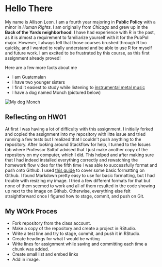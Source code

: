 # Hello There

My name is Allison Leon. I am a fourth year majoring in **Public Policy** with a minor in _Human Rights_. I am originally from *Chicago* and grew up in the **Back of the Yards neighborhood**. I have had experience with R in the past, as it is almost a requirement to familiarize yourself with it for the PubPol major. However, I always felt that those courses brushed through R too quickly, and I wanted to really understand and be able to use R for myself and future work. I am excited to be frustrated by this course, as this first assignment already proved!

Here are a few more facts about me
* I am Guatemalan
* I have two younger sisters
* I find it easiest to study while listening to [instrumental metal music](https://www.youtube.com/watch?v=wPSWsz2R6Xc&t=2857s&ab_channel=Dorkly)
* I have a dog named Monch (pictured below)

![My dog Monch](https://scontent.xx.fbcdn.net/v/t1.15752-9/62100069_327535848175804_6586088145165484032_n.jpg?_nc_cat=100&_nc_sid=b96e70&_nc_ohc=iCQKhtZDxKEAX8Q3swI&_nc_oc=AQlavXxUo9PsPof-kX7Bg65kiau-RtjOPgr6Q12nCrVW5RBJsZHma21QISSHj6pnf1xaj9VZBknFfDgZSduWlZ7Q&_nc_ad=z-m&_nc_cid=0&_nc_ht=scontent.xx&oh=60202a891e20e6c68f2f0793bc787e91&oe=5F9F3B54)

## Reflecting on HW01

At first I was having a lot of difficulty with this assignment. I initially forked and copied the assignment into my repository with litte issue and tried running a few tests but I realized that I couldn't push anything to the repository. After looking around Stackflow for help, I turned to the Issues tab where Professor Soltof advised that I just make another copy of the repository on my computer, which I did. This helped and after making sure that I had indeed installed everything correctly and rewatching the homework flow video for the fifth time I was able to successfully format and push onto Github. I used [this guide](https://docs.github.com/en/free-pro-team@latest/github/writing-on-github/basic-writing-and-formatting-syntax) to cover some basic formatting on Github. I found Markdown pretty easy to use for basic formatting, but I had trouble with resizing my image. I tried a few different formats for that but none of them seemed to work and all of them resulted in the code showing up next to the image on Github. Otherwise, everything else felt straightforward once I figured how to stage, commit, and push on Git. 

## My WOrk Proces

* Fork repository from the class account.
* Make a copy of the repository and create a project in RStudio. 
* Write a test line and try to stage, commit, and push it in RStudio.
* Create headings for what I would be writing
* Write lines for assignment while saving and committing each time a chunk was added.
* Create small list and embed links
* Add in image. 